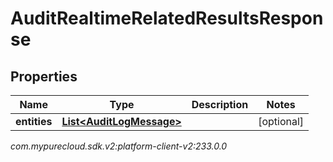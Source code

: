 # AuditRealtimeRelatedResultsResponse


## Properties

| Name | Type | Description | Notes |
| ------------ | ------------- | ------------- | ------------- |
| **entities** | [**List&lt;AuditLogMessage&gt;**](AuditLogMessage) |  |  [optional] |




_com.mypurecloud.sdk.v2:platform-client-v2:233.0.0_
